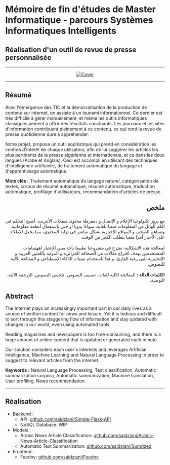 
# Mémoire de fin d'études de Master Informatique    - parcours Systèmes Informatiques Intelligents

## Réalisation d'un outil de revue de presse personnalisée

------------------------------
  
<p align="center">
  <a target="_blank" href="http://sumrized.com/feedny/Mémoire de Master - Réalisation d'un outil de revue de presse personnalisée.pdf">
    <img src="https://s3.amazonaws.com/saidziani/thesis/screen.png" alt="Cover" />
  </a>
</p>

------------------------------
## Résumé
Avec l'émergence des TIC et la démocratisation de la production de contenu sur internet, on assiste à un tsunami informationnel. Ce dernier est très difficile à gérer manuellement, et même les outils informatiques classiques peinent à offrir des résultats concluants. Les journaux et les sites d'information contribuent pleinement à ce contenu, ce qui rend la revue de presse quotidienne dure à appréhender. 

Notre projet, propose un outil sophistiqué qui prend en considération les centres d'intérêt de chaque utilisateur, afin de lui suggérer les articles les plus pertinents de la presse algérienne et internationale, et ce dans les deux langues (Arabe et Anglais). Ceci est accompli en utilisant des techniques d'intelligence artificielle, de traitement automatique du langage et d'apprentissage automatique. 

<b>Mots clés :</b> Traitement automatique du langage naturel, catégorisation de textes, corpus de résumé
automatique, résumé automatique, traduction automatique, profilage d'utilisateurs, recommandation d'articles de presse.

## <p dir="rtl">ملخص</p> 
<div dir="rtl">
مع بروز تكنولوجيا الإعلام و الإتصال و دمقرطة محتوى صفحات الأنترنت، أصبح التحكم في الكم الهائل من المعلومات صعبا للغاية، سواءا يدويا أو حتى باستعمال أنظمة معلوماتية. وتساهم الصحف و المواقع الإخبارية بشكل مباشر في تزايد المحتوى، مما يجعل الإطلاع على الأخبار أمرا متعبا يتطلب الكثير من الوقت. 
<br><br>
لمعالجة هذه الإشكالية، نقترح في مشروعنا تطبيقا يأخذ بعين الإعتبار اههتمامات المستخدمين بهدف اقتراح مقالات من الصحافة الجزائرية و الدولية باللغتين العربية و الإنجليزية تلبي رغبة القارئ، و هذا باستخدام تقنيات الذكاء الإصطناعي و المعالجة الآلية للنصوص.
<br><br>
<b>الكلمات الدالة :</b> المعالجة الآلية للغات،  تصنيف النصوص، تلخيص النصوص، الترجمة الآلية، التوصية. 
</div>

## Abstract
The Internet plays an increasingly important part in our daily lives as a source of written content for news and leisure. Yet it is tedious and difficult to sort through this staggering flow of information and stay updated with changes in our world, even using automated tools. 

Reading magazines and newspapers is too time-consuming, and there is a huge amount of online content that is updated or generated each minute. 

Our solution considers each user's interests and leverages Artificial Intelligence, Machine Learning and Natural Language Processing in order to suggest to relevant articles from the internet.

<b>Keywords :</b> Natural Language Processing, Text classification, Automatic summarization corpora, Automatic summarization, Machine translation, User profiling, News recommendation. 

-------------------------------------
## Réalisation

*   Backend : 
    -   API: [github.com/saidziani/Simple-Flask-API](https://github.com/saidziani/Simple-Flask-API)
    -   NoSQL Database: WIP
*   Models : 
    -   Arabic News Article Classification: [github.com/saidziani/Arabic-News-Article-Classification](https://github.com/saidziani/Arabic-News-Article-Classification)
    -   Automatic Text Summarization: [github.com/saidziani/Sumrized](https://github.com/saidziani/sumrized)
*   Frontend : 
    -   Feedny: [github.com/saidziani/Feedny](https://github.com/saidziani/feedny)

